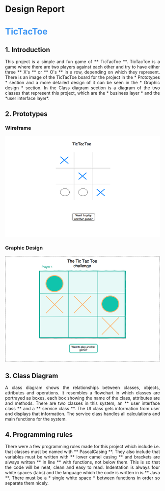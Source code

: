 # Design Report

# <span style="color:rgb(66, 152, 244)"> TicTacToe </span>

## 1. Introduction
<div style="text-align: justify">
This project is a simple and fun game of ** TicTacToe **. TicTacToe is a game where there are two players against each other and try to have either three ** X's ** or ** O's ** in a row, depending on which they represent. There is an image of the TicTacToe board for the project in the * Prototypes * section and a more detailed design of it can be seen in the * Graphic design * section. In the Class diagram section is a diagram of the two classes that represent this project, which are the * business layer * and the *user interface layer*.

<div>

## 2. Prototypes

### Wireframe
![Image of Wireframe](images/Wireframe.png)

### Graphic Design
![Image of GraphicDesign](images/GraphicDesign.png)

## 3. Class Diagram
<div style="text-align: justify">
A class diagram shows the relationships between classes, objects, attributes and operations. It resembles a flowchart in which classes are portrayed as boxes, each box showing the name of the class, attributes are and methods. There are two classes in this system, an ** user interface class ** and a ** service class **. The UI class gets information from user and displays that information. The service class handles all calculations and main functions for the system.

<div>

## 4. Programming rules
<div style="text-align: justify">
There were a few programming rules made for this project which include i.e. that classes must be named with ** PascalCasing **. They also include that variables must be written with ** lower camel casing ** and brackets are always written ** in line ** with functions, not below them. This is so that the code will be neat, clean and easy to read. Indentation is always four white spaces (tabs) and the language which the code is written in is ** Java **. There must be a * single white space * between functions in order so separate them nicely. <div>
